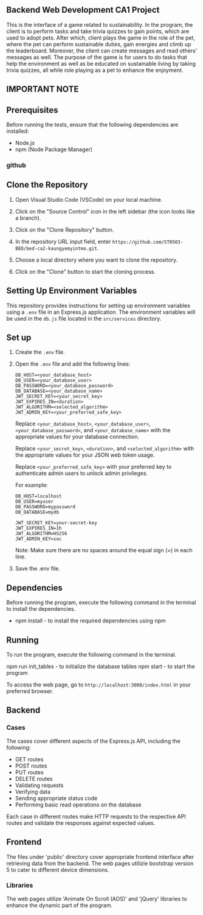 ## Backend Web Development CA1 Project 

This is the interface of a game related to sustainability. In the program, the client is to perform tasks and take trivia quizzes to gain points, which are used to adopt pets. After which, client plays the game in the role of the pet, where the pet can perform sustainable duties, gain energies and climb up the leaderboard. Moreover, the client can create messages and read others' messages as well. The purpose of the game is for users to do tasks that help the environment as well as be educated on sustainable living by taking trivia quizzes, all while role playing as a pet to enhance the enjoyment. 

## IMPORTANT NOTE 

## Prerequisites

Before running the tests, ensure that the following dependencies are installed:

- Node.js
- npm (Node Package Manager)

### github 

## Clone the Repository

1. Open Visual Studio Code (VSCode) on your local machine.

2. Click on the "Source Control" icon in the left sidebar (the icon looks like a branch).

3. Click on the "Clone Repository" button.

4. In the repository URL input field, enter `https://github.com/ST0503-BED/bed-ca2-kaungyemyintmo.git`.

5. Choose a local directory where you want to clone the repository.

6. Click on the "Clone" button to start the cloning process.

## Setting Up Environment Variables

This repository provides instructions for setting up environment variables using a `.env` file in an Express.js application. The environment variables will be used in the `db.js` file located in the `src/services` directory.

## Set up 

1. Create the `.env` file. 
2. Open the `.env` file and add the following lines:

   ```
   DB_HOST=<your_database_host>
   DB_USER=<your_database_user>
   DB_PASSWORD=<your_database_password>
   DB_DATABASE=<your_database_name>
   JWT_SECRET_KEY=<your_secret_key>
   JWT_EXPIRES_IN=<duration>
   JWT_ALGORITHM=<selected_algorithm>
   JWT_ADMIN_KEY=<your_preferred_safe_key>
   ```

   Replace `<your_database_host>`, `<your_database_user>`, `<your_database_password>`, and `<your_database_name>` with the appropriate values for your database connection.

   
   Replace `<your_secret_key>`, `<duration>`, and `<selected_algorithm>` with the appropriate values for your JSON web token usage.

   Replace `<your_preferred_safe_key>` with your preferred key to authenticate admin users to unlock admin privileges.

   For example:

   ```
   DB_HOST=localhost
   DB_USER=myuser
   DB_PASSWORD=mypassword
   DB_DATABASE=mydb

   JWT_SECRET_KEY=your-secret-key
   JWT_EXPIRES_IN=1h
   JWT_ALGORITHM=HS256
   JWT_ADMIN_KEY=soc
   ```

   Note: Make sure there are no spaces around the equal sign (=) in each line.

3. Save the .env file. 
## Dependencies

Before running the program, execute the following command in the terminal to install the dependencies. 

- npm install - to install the required dependencies using npm

## Running 

To run the program, execute the following command in the terminal. 

npm run init_tables - to initialize the database tables
npm start - to start the program 

To access the web page, go to `http://localhost:3000/index.html` in your preferred browser. 

## Backend

### Cases
The cases cover different aspects of the Express.js API, including the following:

- GET routes
- POST routes
- PUT routes
- DELETE routes
- Validating requests
- Verifying data
- Sending appropriate status code 
- Performing basic read operations on the database

Each case in different routes make HTTP requests to the respective API routes and validate the responses against expected values.

## Frontend 

The files under 'public' directory cover appropriate frontend interface after retrieving data from the backend. The web pages utilizie bootstrap version 5 to cater to different device dimensions. 

### Libraries 

The web pages utilize 'Animate On Scroll (AOS)' and 'jQuery' libraries to enhance the dynamic part of the program.

 